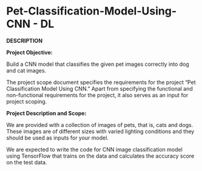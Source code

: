 # Pet-Classification-Model-Using-CNN - DL

**DESCRIPTION**  

**Project Objective:**  

Build a CNN model that classifies the given pet images correctly into dog and cat images.  

The project scope document specifies the requirements for the project “Pet Classification Model Using CNN.” Apart from specifying the functional and non-functional requirements for the project, it also serves as an input for project scoping. 

**Project Description and Scope:**

We are provided with a collection of images of pets, that is, cats and dogs. These images are of different sizes with varied lighting conditions and they should be used as inputs for your model.

We are expected to write the code for CNN image classification model using TensorFlow that trains on the data and calculates the accuracy score on the test data. 




